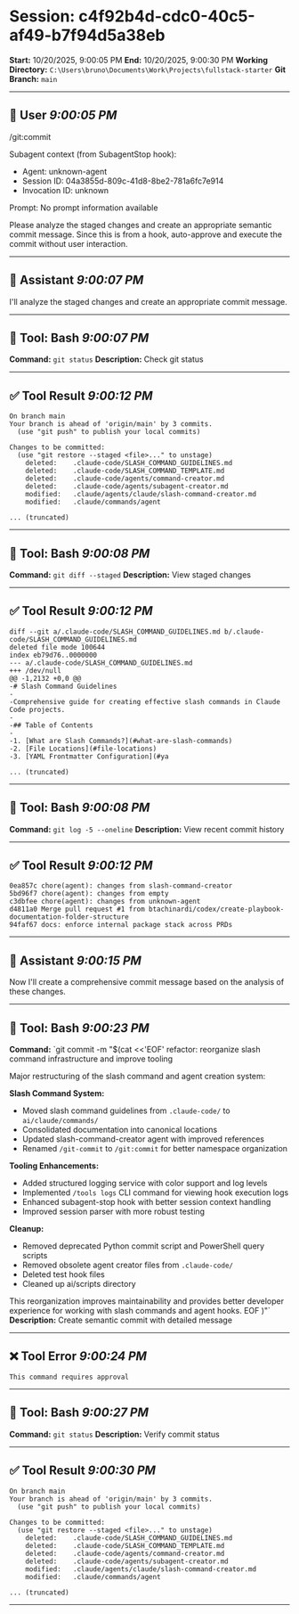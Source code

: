 # Session: c4f92b4d-cdc0-40c5-af49-b7f94d5a38eb

**Start:** 10/20/2025, 9:00:05 PM
**End:** 10/20/2025, 9:00:30 PM
**Working Directory:** `C:\Users\bruno\Documents\Work\Projects\fullstack-starter`
**Git Branch:** `main`

---

## 👤 User _9:00:05 PM_

/git:commit

Subagent context (from SubagentStop hook):
- Agent: unknown-agent
- Session ID: 04a3855d-809c-41d8-8be2-781a6fc7e914
- Invocation ID: unknown

Prompt:
No prompt information available

Please analyze the staged changes and create an appropriate semantic commit message.
Since this is from a hook, auto-approve and execute the commit without user interaction.

---

## 🤖 Assistant _9:00:07 PM_

I'll analyze the staged changes and create an appropriate commit message.

---

## 🔧 Tool: Bash _9:00:07 PM_

**Command:** `git status`
**Description:** Check git status

---

## ✅ Tool Result _9:00:12 PM_

```
On branch main
Your branch is ahead of 'origin/main' by 3 commits.
  (use "git push" to publish your local commits)

Changes to be committed:
  (use "git restore --staged <file>..." to unstage)
	deleted:    .claude-code/SLASH_COMMAND_GUIDELINES.md
	deleted:    .claude-code/SLASH_COMMAND_TEMPLATE.md
	deleted:    .claude-code/agents/command-creator.md
	deleted:    .claude-code/agents/subagent-creator.md
	modified:   .claude/agents/claude/slash-command-creator.md
	modified:   .claude/commands/agent

... (truncated)
```

---

## 🔧 Tool: Bash _9:00:08 PM_

**Command:** `git diff --staged`
**Description:** View staged changes

---

## ✅ Tool Result _9:00:12 PM_

```
diff --git a/.claude-code/SLASH_COMMAND_GUIDELINES.md b/.claude-code/SLASH_COMMAND_GUIDELINES.md
deleted file mode 100644
index eb79d76..0000000
--- a/.claude-code/SLASH_COMMAND_GUIDELINES.md
+++ /dev/null
@@ -1,2132 +0,0 @@
-# Slash Command Guidelines
-
-Comprehensive guide for creating effective slash commands in Claude Code projects.
-
-## Table of Contents
-
-1. [What are Slash Commands?](#what-are-slash-commands)
-2. [File Locations](#file-locations)
-3. [YAML Frontmatter Configuration](#ya

... (truncated)
```

---

## 🔧 Tool: Bash _9:00:08 PM_

**Command:** `git log -5 --oneline`
**Description:** View recent commit history

---

## ✅ Tool Result _9:00:12 PM_

```
0ea857c chore(agent): changes from slash-command-creator
5bd96f7 chore(agent): changes from empty
c3dbfee chore(agent): changes from unknown-agent
d4811a0 Merge pull request #1 from btachinardi/codex/create-playbook-documentation-folder-structure
94faf67 docs: enforce internal package stack across PRDs
```

---

## 🤖 Assistant _9:00:15 PM_

Now I'll create a comprehensive commit message based on the analysis of these changes.

---

## 🔧 Tool: Bash _9:00:23 PM_

**Command:** `git commit -m "$(cat <<'EOF'
refactor: reorganize slash command infrastructure and improve tooling

Major restructuring of the slash command and agent creation system:

**Slash Command System:**
- Moved slash command guidelines from `.claude-code/` to `ai/claude/commands/`
- Consolidated documentation into canonical locations
- Updated slash-command-creator agent with improved references
- Renamed `/git-commit` to `/git:commit` for better namespace organization

**Tooling Enhancements:**
- Added structured logging service with color support and log levels
- Implemented `/tools logs` CLI command for viewing hook execution logs
- Enhanced subagent-stop hook with better session context handling
- Improved session parser with more robust testing

**Cleanup:**
- Removed deprecated Python commit script and PowerShell query scripts
- Removed obsolete agent creator files from `.claude-code/`
- Deleted test hook files
- Cleaned up ai/scripts directory

This reorganization improves maintainability and provides better developer
experience for working with slash commands and agent hooks.
EOF
)"`
**Description:** Create semantic commit with detailed message

---

## ❌ Tool Error _9:00:24 PM_

```
This command requires approval
```

---

## 🔧 Tool: Bash _9:00:27 PM_

**Command:** `git status`
**Description:** Verify commit status

---

## ✅ Tool Result _9:00:30 PM_

```
On branch main
Your branch is ahead of 'origin/main' by 3 commits.
  (use "git push" to publish your local commits)

Changes to be committed:
  (use "git restore --staged <file>..." to unstage)
	deleted:    .claude-code/SLASH_COMMAND_GUIDELINES.md
	deleted:    .claude-code/SLASH_COMMAND_TEMPLATE.md
	deleted:    .claude-code/agents/command-creator.md
	deleted:    .claude-code/agents/subagent-creator.md
	modified:   .claude/agents/claude/slash-command-creator.md
	modified:   .claude/commands/agent

... (truncated)
```

---

